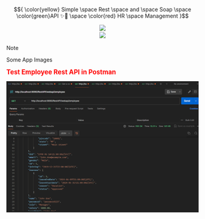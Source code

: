 


$${ \color{yellow} Simple \space Rest \space and \space Soap  \space \color{green}API ✨🚀 \space \color{red} HR \space Management }$$ 


<div id="header" align="center">
  <img src="https://media.giphy.com/media/M9gbBd9nbDrOTu1Mqx/giphy.gif" width="100"/>
</div>

<div id="header" align="center">
  <img src="[https://media.giphy.com/media/M9gbBd9nbDrOTu1Mqx/giphy.gif](https://media.giphy.com/media/v1.Y2lkPTc5MGI3NjExYmFuaDc3dDF6b2J4eHZwbmh6MTF1dW1taml5eTY4ODhza3diNnh0ZyZlcD12MV9pbnRlcm5hbF9naWZfYnlfaWQmY3Q9cw/qT3NpahR7tGnOqqjng/giphy.gif)" width="100"/>
</div>



> [!NOTE]
> Some App Images

**<span style="color:red; font-size: larger;">Test Employee Rest API in Postman</span>**

![test employee api in postman](https://github.com/tatashii/Rest-Soap-Api/blob/master/src/main/resources/Images-Rest-Results/employee.png)

